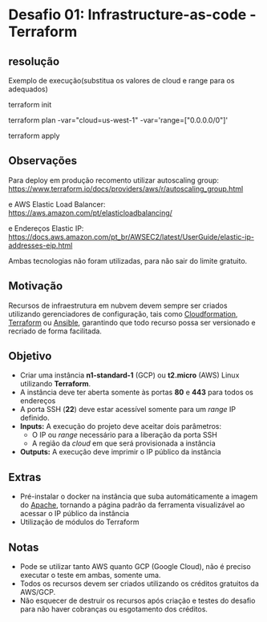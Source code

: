 # Desafio 01: Infrastructure-as-code - Terraform

## resolução

Exemplo de execução(substitua os valores de cloud e range para os adequados)

terraform init

terraform plan -var="cloud=us-west-1" -var='range=["0.0.0.0/0"]'

terraform apply

## Observações

Para deploy em produção recomento utilizar autoscaling group:
https://www.terraform.io/docs/providers/aws/r/autoscaling_group.html

e AWS Elastic Load Balancer:
https://aws.amazon.com/pt/elasticloadbalancing/

e Endereços Elastic IP:
https://docs.aws.amazon.com/pt_br/AWSEC2/latest/UserGuide/elastic-ip-addresses-eip.html

Ambas tecnologias não foram utilizadas, para não sair do limite gratuito.

## Motivação

Recursos de infraestrutura em nubvem devem sempre ser criados utilizando gerenciadores de configuração, tais como [Cloudformation](https://aws.amazon.com/cloudformation/), [Terraform](https://www.terraform.io/) ou [Ansible](https://www.ansible.com/), garantindo que todo recurso possa ser versionado e recriado de forma facilitada.

## Objetivo

- Criar uma instância **n1-standard-1** (GCP) ou **t2.micro** (AWS) Linux utilizando **Terraform**.
- A instância deve ter aberta somente às portas **80** e **443** para todos os endereços
- A porta SSH (**22**) deve estar acessível somente para um _range_ IP definido.
- **Inputs:** A execução do projeto deve aceitar dois parâmetros:
  - O IP ou _range_ necessário para a liberação da porta SSH
  - A região da _cloud_ em que será provisionada a instância
- **Outputs:** A execução deve imprimir o IP público da instância


## Extras

- Pré-instalar o docker na instância que suba automáticamente a imagem do [Apache](https://hub.docker.com/_/httpd/), tornando a página padrão da ferramenta visualizável ao acessar o IP público da instância
- Utilização de módulos do Terraform

## Notas
- Pode se utilizar tanto AWS quanto GCP (Google Cloud), não é preciso executar o teste em ambas, somente uma.
- Todos os recursos devem ser criados utilizando os créditos gratuitos da AWS/GCP.
- Não esquecer de destruir os recursos após criação e testes do desafio para não haver cobranças ou esgotamento dos créditos.
